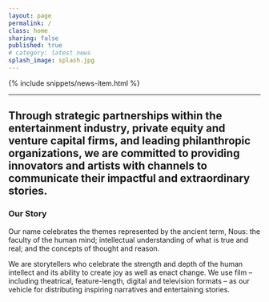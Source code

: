 ```yaml
---
layout: page
permalink: /
class: home
sharing: false
published: true
# category: latest news
splash_image: splash.jpg
---
```

{% include snippets/news-item.html %}

---

## Through strategic partnerships within the entertainment industry, private equity and venture capital firms, and leading philanthropic organizations, we are committed to providing innovators and artists with channels to communicate their impactful and extraordinary stories. 

### Our Story                      

Our name celebrates the themes represented by the ancient term, Nous: the faculty of the human mind; intellectual understanding of what is true and real; and the concepts of thought and reason.  

We are storytellers who celebrate the strength and depth of the human intellect and its ability to create joy as well as enact change. We use film – including theatrical, feature-length, digital and television formats – as our vehicle for distributing inspiring narratives and entertaining stories.